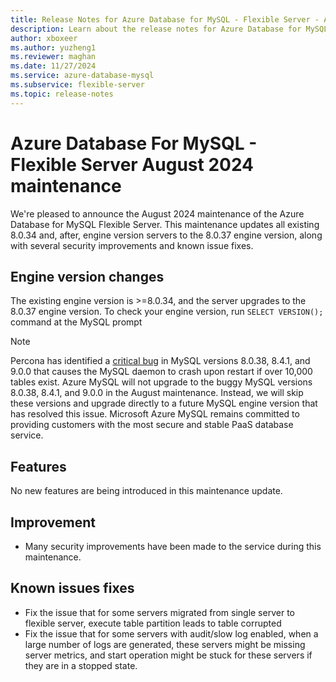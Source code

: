 ```yaml
---
title: Release Notes for Azure Database for MySQL - Flexible Server - August 2024
description: Learn about the release notes for Azure Database for MySQL Flexible Server August 2024.
author: xboxeer
ms.author: yuzheng1
ms.reviewer: maghan
ms.date: 11/27/2024
ms.service: azure-database-mysql
ms.subservice: flexible-server
ms.topic: release-notes
---
```


# Azure Database For MySQL - Flexible Server August 2024 maintenance

We're pleased to announce the August 2024 maintenance of the Azure Database for MySQL Flexible Server. This maintenance updates all existing 8.0.34 and, after, engine version servers to the 8.0.37 engine version, along with several security improvements and known issue fixes.

## Engine version changes

The existing engine version is >=8.0.34, and the server upgrades to the 8.0.37 engine version.
To check your engine version, run `SELECT VERSION();` command at the MySQL prompt

> [!NOTE]  
> Percona has identified a [critical bug](https://www.percona.com/blog/do-not-upgrade-to-any-version-of-mysql-after-8-0-37/?utm_campaign=2024-blog-q3&utm_content=300046226&utm_medium=social&utm_source=linkedin&hss_channel=lcp-421929) in MySQL versions 8.0.38, 8.4.1, and 9.0.0 that causes the MySQL daemon to crash upon restart if over 10,000 tables exist. Azure MySQL will not upgrade to the buggy MySQL versions 8.0.38, 8.4.1, and 9.0.0 in the August maintenance. Instead, we will skip these versions and upgrade directly to a future MySQL engine version that has resolved this issue. Microsoft Azure MySQL remains committed to providing customers with the most secure and stable PaaS database service.

## Features

No new features are being introduced in this maintenance update.

## Improvement

- Many security improvements have been made to the service during this maintenance.

## Known issues fixes

- Fix the issue that for some servers migrated from single server to flexible server, execute table partition leads to table corrupted
- Fix the issue that for some servers with audit/slow log enabled, when a large number of logs are generated, these servers might be missing server metrics, and start operation might be stuck for these servers if they are in a stopped state.
